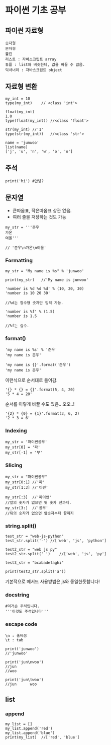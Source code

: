# 파이썬 기초 공부



## 파이썬 자료형

```
숫자형
문자형
불린
리스트 : 자바스크립트 array
튜플 : list와 비슷한데, 값을 바꿀 수 없음.
딕셔너리 : 자바스크립트 object
```



## 자료형 변환

```
my_int = 10
type(my_int)	// <class 'int'>

float(my_int)
1.0
type(float(my_int))	//<class 'float'>

str(my_int)	//'1'
type(str(my_int))	//<class 'str'>
```

```
name = 'junwoo'
list(name)
['j', 'u', 'n', 'w', 'o', 'o']
```



## 주석

```
print('hi') #안녕?
```



## 문자열

- 큰따옴표, 작은따옴표 상관 없음.
- 여러 줄을 저장하는 것도 가능

```
my_str = '''준우
가온
여울'''

// '준우\n가온\n여울'
```



### Formatting

```
my_str = "My name is %s" % 'junwoo'

print(my_str)	//'My name is junwoo'
```

```
'number is %d %d %d' % (10, 20, 30)
'number is 10 20 30'

//%d는 정수형 숫자만 입력 가능.
```

```
'number is %f' % (1.5)
'number is 1.5

//%f는 실수.
```



### format()

```
'my name is %s' % '준우'
'my name is 준우'

'my name is {}'.format('준우')
'my name is 준우'
```

이런식으로 순서대로 들어감.

```
'{} * {} = {}'.format(5, 4, 20)
'5 * 4 = 20'
```

순서를 이렇게 바꿀 수도 있음.. 오오..!

```
'{2} * {0} = {1}'.format(3, 6, 2)
'2 * 3 = 6'
```



### Indexing

```
my_str = '파이썬공부'
my_str[0] = '파'
my_str[-1] = '부'
```



### Slicing

```
my_str = "파이썬공부"
my_str[0:1]	//'파'
my_str[1:3]	//'이썬'

my_str[:3]	//'파이썬'
//앞의 숫자가 없으면 뒷 숫자 전까지.
my_str[3:]	//'공부'
//뒤의 숫자가 없으면 앞숫자부터 끝까지
```



### string.split()

```
test_str = "web-js-python"
test_str.split('-')	//['web', 'js', 'python']

test2_str = "web js py"
test2_str.split(' ')	//['web', 'js', 'py']

test3_str = "bcabadefaghi"

print(test3_str.split('a'))
```

기본적으로 메서드 사용방법은 js와 동일한듯합니다!



### docstring

```
#이거슨 주석입니다.
'''이것도 주석입니다'''
```



### escape code

```
\n : 줄바꿈
\t : tab
```

```
print('junwoo')	
//'junwoo'

print('jun\nwoo')	
//jun
//woo

print('jun\twoo')
//jun	   woo
```



## list



### append

```
my_list = []
my_list.append('red')
my_list.append('blue')
print(my_list)	//['red', 'blue']
```

